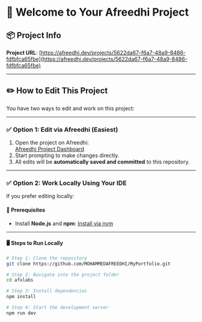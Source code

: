 # 🚀 Welcome to Your Afreedhi Project

## 📦 Project Info

**Project URL**: [https://afreedhi.dev/projects/5622da67-f6a7-48a9-8486-fdfbfca65fbe](https://afreedhi.dev/projects/5622da67-f6a7-48a9-8486-fdfbfca65fbe)

---

## ✏️ How to Edit This Project

You have two ways to edit and work on this project:

---

### ✅ Option 1: Edit via Afreedhi (Easiest)

1. Open the project on Afreedhi:  
   [Afreedhi Project Dashboard](https://afreedhi.dev/projects/5622da67-f6a7-48a9-8486-fdfbfca65fbe)
2. Start prompting to make changes directly.  
3. All edits will be **automatically saved and committed** to this repository.

---

### ✅ Option 2: Work Locally Using Your IDE

If you prefer editing locally:  

#### 📌 Prerequisites
- Install **Node.js** and **npm**: [Install via nvm](https://github.com/nvm-sh/nvm#installing-and-updating)

---

#### 🖥️ Steps to Run Locally

```bash
# Step 1: Clone the repository
git clone https://github.com/MOHAMMEDAFREEDHI/MyPortfolio.git

# Step 2: Navigate into the project folder
cd afxlabs

# Step 3: Install dependencies
npm install

# Step 4: Start the development server
npm run dev
